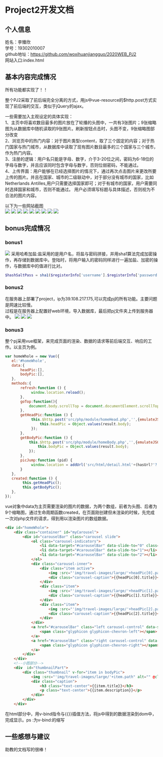 # Project2开发文档
## 个人信息
姓名：李臻欣  
学号：19302010007  
github地址：https://github.com/woxihuanjiangguo/2020WEB_PJ2  
网站入口:index.html
## 基本内容完成情况
所有功能都实现了！！  
  
整个PJ2采取了前后端完全分离的方式，用js中vue-resource的$http.post方式实现了前后端的交互，类似于jQuery的ajax。
 
一些需要加入主观设定的具体实现：  
1、主页中将喜欢数目最多的图片放在了轮播的头图中，一共有3张图片；9张缩略图为从数据库中随机读取的9张图片。刷新按钮点击时，头图不变，9张缩略图部分改变  
2、浏览页中的热门内容：对于图片类型content，取了三个固定的内容；对于热门国家与热门城市，从数据库中读取了现有图片数目最多的三个国家与三个城市，作为热门内容。  
3、注册的逻辑：用户名只能是字母、数字，介于3-20位之间，密码为6-18位的字母与数字，并且应该同时包含字母与数字，否则位弱密码，不能通过。  
4、上传界面：用户能够在已经选择图片的情况下，通过再次点击图片来更改所要上传的图片。并且在国家、城市的二级联动中，对于部分没有城市的国家，比如Netherlands Antilles,用户只需要选择国家即可；对于有城市的国家，用户需要同时选择国家和城市，否则不能通过。
用户必须填写标题与具体描述，否则视为不合法的图片内容。  
  
以下为一些网站截图  
![](screenshot/g1.png)
![](screenshot/g2.png)
![](screenshot/g3.png)
![](screenshot/g4.png)
![](screenshot/g5.png)
![](screenshot/g6.png)
![](screenshot/g7.png)
![](screenshot/g8.png)
![](screenshot/g9.png)


## bonus完成情况
### bonus1
![](screeenshot/b1.png)
采用哈希加盐:盐采用的是用户名，将盐与密码拼接，并用sha1算法完成加密操作，再存储到数据库中。登陆时，将用户输入的密码同样进行一遍加盐、加密的操作，与数据库中的值进行比对。  
```php
$hashSaltPass = sha1($registerInfo['username'].$registerInfo['password']);
```
### bonus2
在服务器上部署了project，ip为39.108.217.175,可以完成pj的所有功能。主要问题是网速比较慢。  
过程是在服务器上配置好web环境，导入数据库，最后把pj文件夹上传到服务器中。
![](screeenshot/b2.1.png)
![](screeenshot/b2.2.png)
![](screeenshot/b2.3.png)
### bonus3
整个pj采用vue框架，来完成页面的渲染、数据的请求等前后端交互、响应的工作。以主页为例。
```javascript
var homeWhole = new Vue({
   el:'#homeWhole',
   data:{
       headPic:[],
       bodyPic:[],
   },
   methods:{
       refresh:function () {
            window.location.reload();
       },
       goTop:function(){
           document.body.scrollTop = document.documentElement.scrollTop = 0;
       },
       getHeadPic:function () {
            this.$http.post('src/php/module/homeHead.php','',{emulateJSON:true}).then(result=>{
                this.headPic = Object.values(result.body);
            });
       },
       getBodyPic:function () {
           this.$http.post('src/php/module/homeBody.php','',{emulateJSON:true}).then(result=>{
               this.bodyPic = Object.values(result.body);
           });
       },
       picJump:function (pid) {
            window.location = addUrl('src/html/detail.html'+(hasUrl?'?'+urlBack:''),'picId',pid);
       }
   },
   created:function () {
        this.getHeadPic();
        this.getBodyPic();
   },
});
```
vue对象中data为主页需要渲染的图片的数据，为两个数组，前者为头图、后者为9个缩略图，通过生命周期函数created，在页面刚创建但未渲染的时候，先完成一次对php文件的请求，得到用以渲染图片的数组数据。
```html
<div id="homeWhole">
    <div class="container" id="myCarousel">
        <div id="carouselBar" class="carousel slide">
            <ol class="carousel-indicators">
                <li data-target="#carouselBar" data-slide-to="0" class="active"></li>
                <li data-target="#carouselBar" data-slide-to="1"></li>
                <li data-target="#carouselBar" data-slide-to="2"></li>
            </ol>
            <div class="carousel-inner">
                <div class="item active">
                    <img :src="'img/travel-images/large/'+headPic[0].path" alt="" @click.prevent="picJump(headPic[0].id)">
                    <div class="carousel-caption">{{headPic[0].title}}</div>
                </div>
                <div class="item">
                    <img :src="'img/travel-images/large/'+headPic[1].path" alt="" @click.prevent="picJump(headPic[1].id)">
                    <div class="carousel-caption">{{headPic[1].title}}</div>
                </div>
                <div class="item">
                    <img :src="'img/travel-images/large/'+headPic[2].path" alt="" @click.prevent="picJump(headPic[2].id)">
                    <div class="carousel-caption">{{headPic[2].title}}</div>
                </div>
            </div>
            <a href="#carouselBar" class="left carousel-control" data-slide="prev">
                <span class="glyphicon glyphicon-chevron-left"></span>
            </a>
            <a href="#carouselBar" class="right carousel-control" data-slide="next">
                <span class="glyphicon glyphicon-chevron-right"></span>
            </a>
        </div>
    </div>
    <!--小图部分-->
    <div  id="thumbnailPart">
        <div class="thumbnail" v-for="item in bodyPic">
            <img :src="'img/travel-images/large/'+item.path" alt="" @click.prevent="picJump(item.id)">
            <div class="caption">
                <h3 class="text-center">{{item.title}}</h3>
                <p class="text-center">{{item.description}}</p>
            </div>
        </div>
    </div>
```
在html部分中，用v-bind指令与{{}}插值方法，将js中得到的数据渲染到dom中，完成显示。ps :为v-bind:的缩写
## 一些感想与建议
助教的文档写的很棒！
